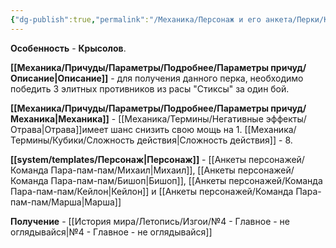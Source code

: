 ```yaml
---
{"dg-publish":true,"permalink":"/Механика/Персонаж и его анкета/Перки/Крысолов/","noteIcon":"","created":"2025-08-27T23:52:53.273+03:00","updated":"2025-09-03T23:58:19.835+03:00"}
---
```




**Особенность** - **Крысолов**.

**[[Механика/Причуды/Параметры/Подробнее/Параметры причуд/Описание\|Описание]]** - для получения данного перка, необходимо победить 3 элитных противников из расы "Стиксы" за один бой. 

**[[Механика/Причуды/Параметры/Подробнее/Параметры причуд/Механика\|Механика]]** - [[Механика/Термины/Негативные эффекты/Отрава\|Отрава]]имеет шанс снизить свою мощь на 1. [[Механика/Термины/Кубики/Сложность действия\|Сложность действия]] - 8.

**[[system/templates/Персонаж\|Персонаж]]** - [[Анкеты персонажей/Команда Пара-пам-пам/Михаил\|Михаил]], [[Анкеты персонажей/Команда Пара-пам-пам/Бишоп\|Бишоп]], [[Анкеты персонажей/Команда Пара-пам-пам/Кейлон\|Кейлон]] и [[Анкеты персонажей/Команда Пара-пам-пам/Марша\|Марша]]

**Получение** - [[История мира/Летопись/Изгои/№4 - Главное - не оглядывайся\|№4 - Главное - не оглядывайся]]